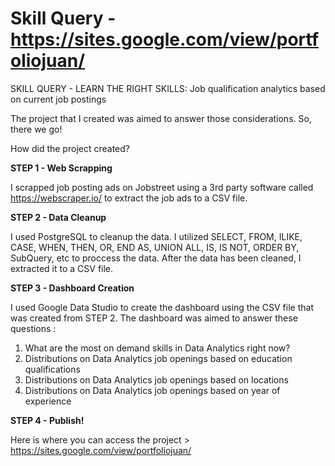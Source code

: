# Skill Query - https://sites.google.com/view/portfoliojuan/
SKILL QUERY - LEARN THE RIGHT SKILLS: Job qualification analytics based on current job postings

The project that I created was aimed to answer those considerations. So, there we go!

How did the project created?

**STEP 1 - Web Scrapping**

I scrapped job posting ads on Jobstreet using a 3rd party software called https://webscraper.io/ to extract the job ads to a CSV file.

**STEP 2 - Data Cleanup**

I used PostgreSQL to cleanup the data. I utilized SELECT, FROM, ILIKE, CASE, WHEN, THEN, OR, END AS, UNION ALL, IS, IS NOT, ORDER BY, SubQuery, etc to proccess the data.
After the data has been cleaned, I extracted it to a CSV file.

**STEP 3 - Dashboard Creation**

I used Google Data Studio to create the dashboard using the CSV file that was created from STEP 2. The dashboard was aimed to answer these questions :
1. What are the most on demand skills in Data Analytics right now?
2. Distributions on Data Analytics job openings based on education qualifications
3. Distributions on Data Analytics job openings based on locations
4. Distributions on Data Analytics job openings based on year of experience

**STEP 4 - Publish!**

Here is where you can access the project > https://sites.google.com/view/portfoliojuan/
